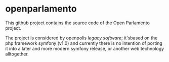openparlamento
==============

This github project contains the source code of the Open Parlamento project.

The project is considered by openpolis *legacy software*; it'sbased on the php framework symfony (v1.0) 
and currently there is no intention of porting it into a later and more modern symfony release,
or another web technology alltogether.
